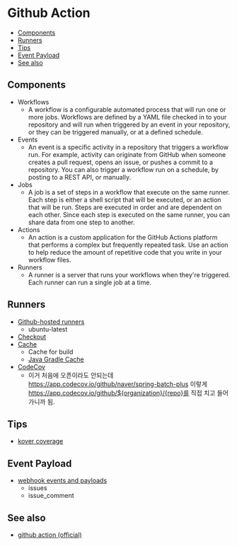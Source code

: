 # Github Action

- [Components](#components)
- [Runners](#runners)
- [Tips](#tips)
- [Event Payload](#event-payload)
- [See also](#see-also)

## Components

- Workflows
  - A workflow is a configurable automated process that will run one or more jobs. Workflows are defined by a YAML file checked in to your repository and will run when triggered by an event in your repository, or they can be triggered manually, or at a defined schedule.
- Events
  - An event is a specific activity in a repository that triggers a workflow run. For example, activity can originate from GitHub when someone creates a pull request, opens an issue, or pushes a commit to a repository. You can also trigger a workflow run on a schedule, by posting to a REST API, or manually.
- Jobs
  - A job is a set of steps in a workflow that execute on the same runner. Each step is either a shell script that will be executed, or an action that will be run. Steps are executed in order and are dependent on each other. Since each step is executed on the same runner, you can share data from one step to another.
- Actions
  - An action is a custom application for the GitHub Actions platform that performs a complex but frequently repeated task. Use an action to help reduce the amount of repetitive code that you write in your workflow files.
- Runners
  - A runner is a server that runs your workflows when they're triggered. Each runner can run a single job at a time.

## Runners

- [Github-hosted runners](https://docs.github.com/en/actions/using-github-hosted-runners/about-github-hosted-runners)
  - ubuntu-latest
- [Checkout](https://github.com/actions/checkout)
- [Cache](https://github.com/actions/cache)
  - Cache for build
  - [Java Gradle Cache](https://github.com/actions/cache/blob/main/examples.md#java---gradle)
- [CodeCov](https://github.com/marketplace/actions/codecov)
  - 이거 처음에 오픈이라도 안되는데 https://app.codecov.io/github/naver/spring-batch-plus 이렇게 https://app.codecov.io/github/${organization}/{repo}를 직접 치고 들어가니까 됨.
  
## Tips

- [kover coverage](https://lengrand.fr/kover-code-coverage-plugin-for-kotlin/)

## Event Payload

- [webhook events and payloads](https://docs.github.com/en/developers/webhooks-and-events/webhooks/webhook-events-and-payloads)
  - issues
  - issue_comment

## See also

- [github action (official)](https://docs.github.com/en/actions)
